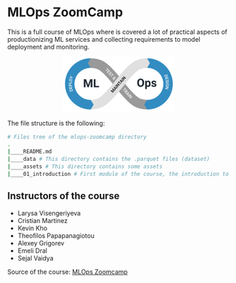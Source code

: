 # MLOps ZoomCamp
This is a full course of MLOps where is covered a lot of practical aspects of productionizing ML services and collecting requirements to model deployment and monitoring.

<p align="center">
  <img src="../assets/imgs/general_imgs/mlops_logo.png" width=50%/>
</p>

The file structure is the following:

```bash 
# Files tree of the mlops-zoomcamp directory
.
|____README.md
|____data # This directory contains the .parquet files (dataset)
|____assets # This directory contains some assets
|____01_introduction # First module of the course, the introduction to MLOps
```

## Instructors of the course
- Larysa Visengeriyeva
- Cristian Martinez
- Kevin Kho
- Theofilos Papapanagiotou
- Alexey Grigorev
- Emeli Dral
- Sejal Vaidya

Source of the course:
[MLOps Zoomcamp](https://github.com/DataTalksClub/mlops-zoomcamp)